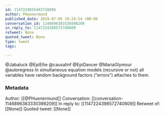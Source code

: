 ```yaml
---
id: 1147224855403728896
author: PHuenermund
published_date: 2019-07-05 19:24:54 +00:00
conversation_id: 1146896383330398209
in_reply_to: 1147224398572740609
retweet: None
quoted_tweet: None
type: tweet
tags:

---
```


@Jabaluck @EpiEllie @causalinf @EpiDancer @MariaGlymour @autoregress In simultaneous equation models (recursive or not) all variables have random background factors ("errors") attaches to them.

### Metadata

Author: [[@PHuenermund]]
Conversation: [[conversation-1146896383330398209]]
In reply to: [[1147224398572740609]]
Retweet of: [[None]]
Quoted tweet: [[None]]
